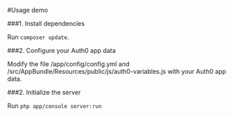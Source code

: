#Usage demo



###1. Install dependencies

Run `composer update`.

###2. Configure your Auth0 app data

Modify the file /app/config/config.yml and /src/AppBundle/Resources/public/js/auth0-variables.js with your Auth0 app data.

###2. Initialize the server

Run ```php app/console server:run```




